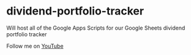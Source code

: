 # dividend-portfolio-tracker
Will host all of the Google Apps Scripts for our Google Sheets dividend portfolio tracker

Follow me on [YouTube](https://www.youtube.com/c/InvestingSensei)

